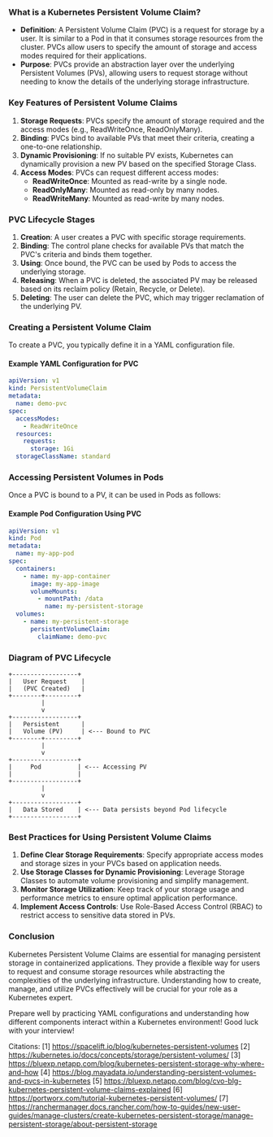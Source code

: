 ### What is a Kubernetes Persistent Volume Claim?

- **Definition**: A Persistent Volume Claim (PVC) is a request for storage by a user. It is similar to a Pod in that it consumes storage resources from the cluster. PVCs allow users to specify the amount of storage and access modes required for their applications.
- **Purpose**: PVCs provide an abstraction layer over the underlying Persistent Volumes (PVs), allowing users to request storage without needing to know the details of the underlying storage infrastructure.

### Key Features of Persistent Volume Claims

1. **Storage Requests**: PVCs specify the amount of storage required and the access modes (e.g., ReadWriteOnce, ReadOnlyMany).
2. **Binding**: PVCs bind to available PVs that meet their criteria, creating a one-to-one relationship.
3. **Dynamic Provisioning**: If no suitable PV exists, Kubernetes can dynamically provision a new PV based on the specified Storage Class.
4. **Access Modes**: PVCs can request different access modes:
   - **ReadWriteOnce**: Mounted as read-write by a single node.
   - **ReadOnlyMany**: Mounted as read-only by many nodes.
   - **ReadWriteMany**: Mounted as read-write by many nodes.

### PVC Lifecycle Stages

1. **Creation**: A user creates a PVC with specific storage requirements.
2. **Binding**: The control plane checks for available PVs that match the PVC's criteria and binds them together.
3. **Using**: Once bound, the PVC can be used by Pods to access the underlying storage.
4. **Releasing**: When a PVC is deleted, the associated PV may be released based on its reclaim policy (Retain, Recycle, or Delete).
5. **Deleting**: The user can delete the PVC, which may trigger reclamation of the underlying PV.

### Creating a Persistent Volume Claim

To create a PVC, you typically define it in a YAML configuration file.

#### Example YAML Configuration for PVC

```yaml
apiVersion: v1
kind: PersistentVolumeClaim
metadata:
  name: demo-pvc
spec:
  accessModes:
    - ReadWriteOnce
  resources:
    requests:
      storage: 1Gi
  storageClassName: standard
```

### Accessing Persistent Volumes in Pods

Once a PVC is bound to a PV, it can be used in Pods as follows:

#### Example Pod Configuration Using PVC

```yaml
apiVersion: v1
kind: Pod
metadata:
  name: my-app-pod
spec:
  containers:
    - name: my-app-container
      image: my-app-image
      volumeMounts:
        - mountPath: /data
          name: my-persistent-storage
  volumes:
    - name: my-persistent-storage
      persistentVolumeClaim:
        claimName: demo-pvc
```

### Diagram of PVC Lifecycle

```plaintext
+------------------+
|   User Request    |
|   (PVC Created)   |
+--------+---------+
         |
         v
+------------------+
|   Persistent      |
|   Volume (PV)     | <--- Bound to PVC 
+--------+---------+
         |
         v 
+------------------+
|     Pod          | <--- Accessing PV 
|                  |
+------------------+
         |
         v 
+------------------+
|   Data Stored    | <--- Data persists beyond Pod lifecycle 
+------------------+
```

### Best Practices for Using Persistent Volume Claims

1. **Define Clear Storage Requirements**: Specify appropriate access modes and storage sizes in your PVCs based on application needs.
2. **Use Storage Classes for Dynamic Provisioning**: Leverage Storage Classes to automate volume provisioning and simplify management.
3. **Monitor Storage Utilization**: Keep track of your storage usage and performance metrics to ensure optimal application performance.
4. **Implement Access Controls**: Use Role-Based Access Control (RBAC) to restrict access to sensitive data stored in PVs.

### Conclusion

Kubernetes Persistent Volume Claims are essential for managing persistent storage in containerized applications. They provide a flexible way for users to request and consume storage resources while abstracting the complexities of the underlying infrastructure. Understanding how to create, manage, and utilize PVCs effectively will be crucial for your role as a Kubernetes expert.

Prepare well by practicing YAML configurations and understanding how different components interact within a Kubernetes environment! Good luck with your interview!

Citations:
[1] https://spacelift.io/blog/kubernetes-persistent-volumes
[2] https://kubernetes.io/docs/concepts/storage/persistent-volumes/
[3] https://bluexp.netapp.com/blog/kubernetes-persistent-storage-why-where-and-how
[4] https://blog.mayadata.io/understanding-persistent-volumes-and-pvcs-in-kubernetes
[5] https://bluexp.netapp.com/blog/cvo-blg-kubernetes-persistent-volume-claims-explained
[6] https://portworx.com/tutorial-kubernetes-persistent-volumes/
[7] https://ranchermanager.docs.rancher.com/how-to-guides/new-user-guides/manage-clusters/create-kubernetes-persistent-storage/manage-persistent-storage/about-persistent-storage
